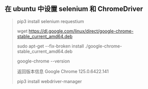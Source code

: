 ## 在 ubuntu 中设置 selenium 和 ChromeDriver

> 
> pip3 install selenium requestium
> 
> wget https://dl.google.com/linux/direct/google-chrome-stable_current_amd64.deb
> 
> sudo apt-get --fix-broken install ./google-chrome-stable_current_amd64.deb
> 
> google-chrome --version
> 
> 返回版本信息 
> Google Chrome 125.0.6422.141
> 
> pip3 install webdriver-manager
